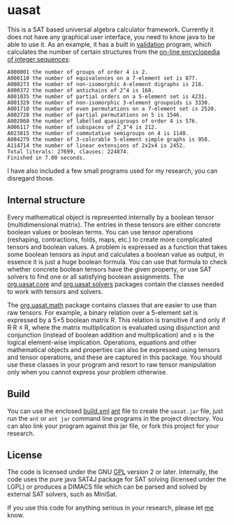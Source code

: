 uasat
=====

This is a SAT based universal algebra calculator framework. 
Currently it does not have any graphical user interface, 
you need to know java to be able to use it. As an example, 
it has a built in [validation](src/org/uasat/math/Validation.java)
program, which calculates the number of certain structures from 
the [on-line encyclopedia of integer sequences](http://oeis.org/):

```
A000001 the number of groups of order 4 is 2.
A000110 the number of equivalences on a 7-element set is 877.
A000273 the number of non-isomorphic 4-element digraphs is 218.
A000372 the number of antichains of 2^4 is 168.
A001035 the number of partial orders on a 5-element set is 4231.
A001329 the number of non-isomorphic 3-element groupoids is 3330.
A001710 the number of even permutations on a 7-element set is 2520.
A002720 the number of partial permutations on 5 is 1546.
A002860 the number of labelled quasigroups of order 4 is 576.
A006117 the number of subspaces of Z_3^4 is 212.
A023815 the number of commutative semigroups on 4 is 1140.
A084279 the number of 3-colorable 5-element simple graphs is 958.
A114714 the number of linear extensions of 2x2x4 is 2452.
Total literals: 27699, clauses: 224874.
Finished in 7.00 seconds.
```

I have also included a few small programs used for my research, you can
disregard those.

## Internal structure

Every mathematical object is represented internally by a boolean tensor 
(multidimensional matrix). The entries in these tensors are either 
concrete boolean values or boolean terms. You can use tensor operations
(reshaping, contractions, folds, maps, etc.) to create more complicated
tensors and boolean values. A problem is expressed as a function that 
takes some boolean tensors as input and calculates a boolean value as 
output, in essence it is just a huge boolean formula. 
You can use that formula to check whether concrete boolean
tensors have the given property, or use SAT solvers to find one or all satisfying
boolean assignments. The [org.uasat.core](src/org/uasat/core) and 
[org.uasat.solvers](src/org/uasat/solvers) packages contain the
classes needed to work with tensors and solvers.

The [org.uasat.math](src/org/uasat/math) package contains classes that are 
easier to use than raw tensors.
For example, a binary relation over a 5-element set is expressed by a 5×5
boolean matrix R. This relation is transitive if and only if R·R ≤ R, where 
the matrix multiplication is evaluated using disjunction and conjunction 
(instead of boolean addition and multiplication) and ≤ is the logical 
element-wise implication. Operations, equations and other mathematical
objects and properties can also be expressed using tensors and tensor
operations, and these are captured in this package. You should use these
classes in your program and resort to raw tensor manipulation only when you 
cannot express your problem otherwise.

## Build

You can use the enclosed [build.xml](build.xml) [ant](http://ant.apache.org/) file
to create the `uasat.jar` file, just run the `ant` or `ant jar` command line programs
in the project directory. You can also link your program against this jar file, 
or fork this project for your research.

## License

The code is licensed under the GNU [GPL](LICENSE) version 2 or later. 
Internally, the code uses the pure java SAT4J package for SAT solving 
(licensed under the LGPL) or produces a DIMACS file which can be parsed 
and solved by external SAT solvers, such as MiniSat.

If you use this code for anything serious in your research, please let 
[me](http://www.math.u-szeged.hu/~mmaroti/) know.
